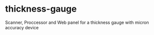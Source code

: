 # thickness-gauge
Scanner, Proccessor and Web panel for a thickness gauge with micron accuracy device
